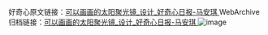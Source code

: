好奇心原文链接：[可以画画的太阳聚光镜_设计_好奇心日报-马安琪 ](https://www.qdaily.com/articles/12257.html)
WebArchive归档链接：[可以画画的太阳聚光镜_设计_好奇心日报-马安琪 ](http://web.archive.org/web/20190623172137/https://www.qdaily.com/articles/12257.html)
![image](http://ww3.sinaimg.cn/large/007d5XDply1g3wi2r7r5fj30u03xytfe)